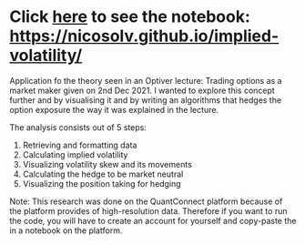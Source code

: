 # Click [here](https://nicosolv.github.io/implied-volatility/) to see the notebook: https://nicosolv.github.io/implied-volatility/

Application fo the theory seen in an Optiver lecture: Trading options as a market maker given on 2nd Dec 2021.
I wanted to explore this concept further and by visualising it and by writing an algorithms that hedges the option exposure the way it was explained in the lecture.

The analysis consists out of 5 steps:

1. Retrieving and formatting data
2. Calculating implied volatility
3. Visualizing volatility skew and its movements
4. Calculating the hedge to be market neutral
5. Visualizing the position taking for hedging

Note: This research was done on the QuantConnect platform because of the platform provides of high-resolution data. 
Therefore if you want to run the code, you will have to create an account for yourself and copy-paste the in a notebook on the platform.
